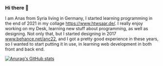 ### Hi there 👋

I am Anas from Syria living in Germany, I started learning programming in the end of 2021 in my collage https://www.htwsaar.de/. I really enjoy working on my Desk, learning new stuff about programming, as well as designing.
Not only that, but I started designing in 2017 www.behance.net/anc22, and I got a pretty good experience in these years, so I wanted to start putting it in use, in learning web development in both front and back end.

[![Anurag's GitHub stats](https://github-readme-stats.vercel.app/api?username=AnasZahra)](https://github.com/anuraghazra/github-readme-stats)
